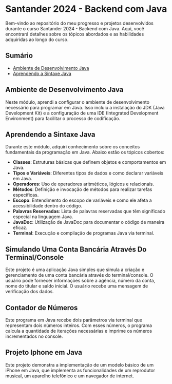 # Santander 2024 - Backend com Java

Bem-vindo ao repositório do meu progresso e projetos desenvolvidos durante o curso Santander 2024 - Backend com Java. Aqui, você encontrará detalhes sobre os tópicos abordados e as habilidades adquiridas ao longo do curso.

## Sumário

- [Ambiente de Desenvolvimento Java](#ambiente-de-desenvolvimento-java)
- [Aprendendo a Sintaxe Java](#aprendendo-a-sintaxe-java)

## Ambiente de Desenvolvimento Java

Neste módulo, aprendi a configurar o ambiente de desenvolvimento necessário para programar em Java. Isso incluiu a instalação do JDK (Java Development Kit) e a configuração de uma IDE (Integrated Development Environment) para facilitar o processo de codificação.

## Aprendendo a Sintaxe Java

Durante este módulo, adquiri conhecimento sobre os conceitos fundamentais da programação em Java. Abaixo estão os tópicos cobertos:

- **Classes**: Estruturas básicas que definem objetos e comportamentos em Java.
- **Tipos e Variáveis**: Diferentes tipos de dados e como declarar variáveis em Java.
- **Operadores**: Uso de operadores aritméticos, lógicos e relacionais.
- **Métodos**: Definição e invocação de métodos para realizar tarefas específicas.
- **Escopo**: Entendimento do escopo de variáveis e como ele afeta a acessibilidade dentro do código.
- **Palavras Reservadas**: Lista de palavras reservadas que têm significado especial na linguagem Java.
- **JavaDoc**: Utilização de JavaDoc para documentar o código de maneira eficaz.
- **Terminal**: Execução e compilação de programas Java via terminal.

## Simulando Uma Conta Bancária Através Do Terminal/Console
Este projeto é uma aplicação Java simples que simula a criação e gerenciamento de uma conta bancária através do terminal/console. O usuário pode fornecer informações sobre a agência, número da conta, nome do titular e saldo inicial. O usuário recebe uma mensagem de verificação dos dados.

## Contador de Números
Este programa em Java recebe dois parâmetros via terminal que representam dois números inteiros. 
Com esses números, o programa calcula a quantidade de iterações necessárias e imprime os números incrementados no console.

## Projeto Iphone em Java

Este projeto demonstra a implementação de um modelo básico de um iPhone em Java, que implementa as funcionalidades de um reprodutor musical, um aparelho telefônico e um navegador de internet.
